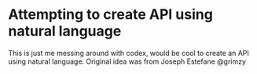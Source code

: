 # Attempting to create API using natural language

This is just me messing around with codex, would be cool to create an API using natural language.  Original idea was from Joseph Estefane @grimzy 
